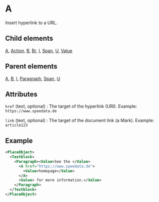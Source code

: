 # A



Insert hyperlink to a URL.



##  Child elements

[A](../a.md), [Action](../action.md), [B](../b.md), [Br](../br.md), [I](../i.md), [Span](../span.md), [U](../u.md), [Value](../value.md)

##  Parent elements

[A](../a.md), [B](../b.md), [I](../i.md), [Paragraph](../paragraph.md), [Span](../span.md), [U](../u.md)


## Attributes



`href` (text, optional)
:   The target of the hyperlink (URI). Example: `https://www.speedata.de`




`link` (text, optional)
:   The target of the document link (a Mark). Example: `article123`




## Example

```xml
<PlaceObject>
  <Textblock>
    <Paragraph><Value>See the </Value>
      <A href="https://www.speedata.de">
        <Value>homepage</Value>
      </A>
      <Value> for more information.</Value>
    </Paragraph>
  </Textblock>
</PlaceObject>
```





